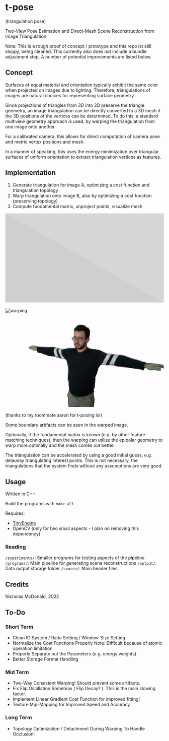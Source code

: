 # t-pose

(triangulation pose)

Two-View Pose Estimation and Direct-Mesh Scene Reconstruction from Image Triangulation

Note: This is a rough proof of concept / prototype and this repo ist still sloppy, being cleaned.
This currently also does not include a bundle adjustment step. A number of potential improvements are listed below.

## Concept

Surfaces of equal material and orientation typically exhibit the same color when projected on images due to lighting. Therefore, triangulations of images are natural choices for representing surface geometry.

Since projections of triangles from 3D into 2D preserve the triangle geometry, an image triangulation can be directly converted to a 3D mesh if the 3D positions of the vertices can be determined. To do this, a standard multiview geometry approach is used, by warping the triangulation from one image onto another.

For a calibrated camera, this allows for direct computation of camera pose and metric vertex positions and mesh.

In a manner of speaking, this uses the energy minimization over triangular surfaces of uniform orientation to extract triangulation vertices as features.

## Implementation

1. Generate triangulation  for image A, optimizing a cost function and triangulation topology
2. Warp triangulation onto image B, also by optimizing a cost function (preserving topology)
3. Compute fundamental matrix, unproject points, visualize mesh

![triangulation](https://github.com/weigert/t-pose/blob/main/screenshots/triangulate.gif)

![warping](https://github.com/weigert/t-pose/blob/main/screenshots/warp.gif)

![interpolate](https://github.com/weigert/t-pose/blob/main/screenshots/view.gif)

(thanks to my roommate aaron for t-posing lol)

Some boundary artifacts can be seen in the warped image.

Optionally, if the fundamental matrix is known (e.g. by other feature matching techniques), then the warping can utilize the epipolar geometry to warp more optimally and the mesh comes out better.

The triangulation can be accelerated by using a good initial guess, e.g. delaunay triangulating interest points. This is not necessary, the triangulations that the system finds without any assumptions are very good.

## Usage

Written in C++.

Build the programs with `make all`.

Requires:
- [TinyEngine](https://github.com/weigert/TinyEngine)
- OpenCV (only for two small aspects - I plan on removing this dependency)

### Reading

`/experiments/`: Smaller programs for testing aspects of the pipeline
`/programs/`: Main pipeline for generating scene reconstructions
`/output/`: Data output storage folder
`/source/`: Main header files

## Credits

Nicholas McDonald, 2022

## To-Do

### Short Term

- Clean IO System / Ratio Setting / Window-Size Setting
- Normalize the Cost Functions Properly
    Note: Difficult because of atomic operation limitation
- Properly Separate out the Parameters (e.g. energy weights)
- Better Storage Format Handling

### Mid Term

- Two-Way Consistent Warping! Should prevent some artifacts.
- Fix Flip Oscillation Somehow ( Flip Decay? ). This is the main slowing factor.
- Implement Linear Gradient Cost Function for improved fitting!
- Texture Mip-Mapping for Improved Speed and Accuracy

### Long Term

- Topology Optimization / Detachment During Warping
    To Handle Occlusion!
